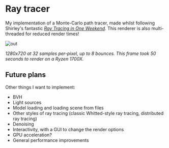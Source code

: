 # Ray tracer

My implementation of a Monte-Carlo path tracer, made whilst following Shirley's fantastic 
[_Ray Tracing in One Weekend_](https://raytracing.github.io/books/RayTracingInOneWeekend.html). 
This renderer is also multi-threaded for reduced render times!

![out](https://user-images.githubusercontent.com/11539931/161174533-5f433d28-0623-4200-a71c-d1ce88f97618.png)

*1280x720 at 32 samples per-pixel, up to 8 bounces. This frame took 50 seconds to render on a Ryzen 1700X.*

## Future plans

Other things I want to implement:

- BVH
- Light sources
- Model loading and loading scene from files
- Other styles of ray tracing (classic Whitted-style ray tracing, distributed ray tracing)
- Denoising
- Interactivity, with a GUI to change the render options
- GPU acceleration?
- General performance improvements
